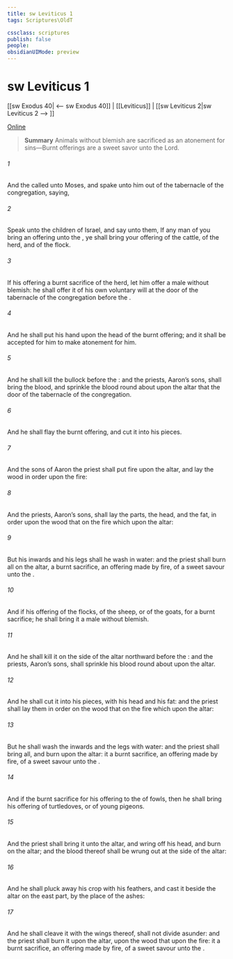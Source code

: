 ```yaml
---
title: sw Leviticus 1
tags: Scriptures\OldT

cssclass: scriptures
publish: false
people:
obsidianUIMode: preview
---
```


# sw Leviticus 1
[[sw Exodus 40| <-- sw Exodus 40]] | [[Leviticus]] | [[sw Leviticus 2|sw Leviticus 2 --> ]]

[Online](https://churchofjesuschrist.org/study/scriptures/ot/lev/1?lang=eng)

> __Summary__
Animals without blemish are sacrificed as an atonement for sins—Burnt offerings are a sweet savor unto the Lord.

###### 1 
And the  called unto Moses, and spake unto him out of the tabernacle of the congregation, saying,

###### 2 
Speak unto the children of Israel, and say unto them, If any man of you bring an offering unto the , ye shall bring your offering of the cattle,  of the herd, and of the flock.

###### 3 
If his offering  a burnt sacrifice of the herd, let him offer a male without blemish: he shall offer it of his own voluntary will at the door of the tabernacle of the congregation before the .

###### 4 
And he shall put his hand upon the head of the burnt offering; and it shall be accepted for him to make atonement for him.

###### 5 
And he shall kill the bullock before the : and the priests, Aaron’s sons, shall bring the blood, and sprinkle the blood round about upon the altar that  the door of the tabernacle of the congregation.

###### 6 
And he shall flay the burnt offering, and cut it into his pieces.

###### 7 
And the sons of Aaron the priest shall put fire upon the altar, and lay the wood in order upon the fire:

###### 8 
And the priests, Aaron’s sons, shall lay the parts, the head, and the fat, in order upon the wood that  on the fire which  upon the altar:

###### 9 
But his inwards and his legs shall he wash in water: and the priest shall burn all on the altar,  a burnt sacrifice, an offering made by fire, of a sweet savour unto the .

###### 10 
And if his offering  of the flocks,  of the sheep, or of the goats, for a burnt sacrifice; he shall bring it a male without blemish.

###### 11 
And he shall kill it on the side of the altar northward before the : and the priests, Aaron’s sons, shall sprinkle his blood round about upon the altar.

###### 12 
And he shall cut it into his pieces, with his head and his fat: and the priest shall lay them in order on the wood that  on the fire which  upon the altar:

###### 13 
But he shall wash the inwards and the legs with water: and the priest shall bring  all, and burn  upon the altar: it  a burnt sacrifice, an offering made by fire, of a sweet savour unto the .

###### 14 
And if the burnt sacrifice for his offering to the   of fowls, then he shall bring his offering of turtledoves, or of young pigeons.

###### 15 
And the priest shall bring it unto the altar, and wring off his head, and burn  on the altar; and the blood thereof shall be wrung out at the side of the altar:

###### 16 
And he shall pluck away his crop with his feathers, and cast it beside the altar on the east part, by the place of the ashes:

###### 17 
And he shall cleave it with the wings thereof,  shall not divide  asunder: and the priest shall burn it upon the altar, upon the wood that  upon the fire: it  a burnt sacrifice, an offering made by fire, of a sweet savour unto the .


